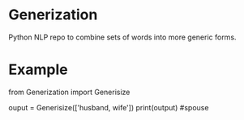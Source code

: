 # Generization
Python NLP repo to combine sets of words into more generic forms.

# Example
from Generization import Generisize

ouput = Generisize(['husband, wife'])
print(output) #spouse


